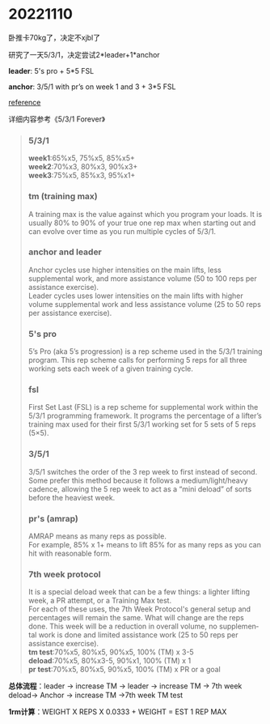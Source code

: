 # 20221110

卧推卡70kg了，决定不xjbl了

研究了一天5/3/1，决定尝试2\*leader+1\*anchor

**leader**: 5's pro + 5\*5 FSL

**anchor**: 3/5/1 with pr’s on week 1 and 3 + 3\*5 FSL

[reference](https://liftvault.com/resources/531-glossary/)

详细内容参考《5/3/1 Forever》

> ### 5/3/1
> **week1**:65%x5, 75%x5, 85%x5+\
**week2**:70%x3, 80%x3, 90%x3+\
**week3**:75%x5, 85%x3, 95%x1+
> ### tm (training max)
> A training max is the value against which you program your loads. It is usually 80% to 90% of your true one rep max when starting out and can evolve over time as you run multiple cycles of 5/3/1.
> ### anchor and leader
> Anchor cycles use higher intensities on the main lifts, less supplemental work, and more assistance volume (50 to 100 reps per assistance exercise).\
Leader cycles uses lower intensities on the main lifts with higher volume supplemental work and less assistance volume (25 to 50 reps per assistance exercise).
> ### 5's pro
> 5’s Pro (aka 5’s progression) is a rep scheme used in the 5/3/1 training program. This rep scheme calls for performing 5 reps for all three working sets each week of a given training cycle.
> ### fsl
> First Set Last (FSL) is a rep scheme for supplemental work within the 5/3/1 programming framework. It programs the percentage of a lifter’s training max used for their first 5/3/1 working set for 5 sets of 5 reps (5×5).
> ### 3/5/1
> 3/5/1 switches the order of the 3 rep week to first instead of second. Some prefer this method because it follows a medium/light/heavy cadence, allowing the 5 rep week to act as a “mini deload” of sorts before the heaviest week.
> ### pr's (amrap)
> AMRAP means as many reps as possible.\
For example, 85% x 1+ means to lift 85% for as many reps as you can hit with reasonable form.
> ### 7th week protocol
> It is a special deload week that can be a few things: a lighter lifting week, a PR attempt, or a Training Max test.\
For each of these uses, the 7th Week Protocol's general setup and percentages will remain the same. What will change are the reps done. This week will be a reduction in overall volume, no supplemen­tal work is done and limited assistance work (25 to 50 reps per assistance exercise).\
**tm test**:70%x5, 80%x5, 90%x5, 100% (TM) x 3-5\
**deload**:70%x5, 80%x3-5, 90%x1, 100% (TM) x 1\
**pr test**:70%x5, 80%x5, 90%x5, 100% (TM) x PR or a goal


**总体流程**：leader -> increase TM -> leader -> increase TM -> 7th week deload-> Anchor -> increase TM ->7th week TM test

**1rm计算**：WEIGHT X REPS X 0.0333 + WEIGHT = EST 1 REP MAX
